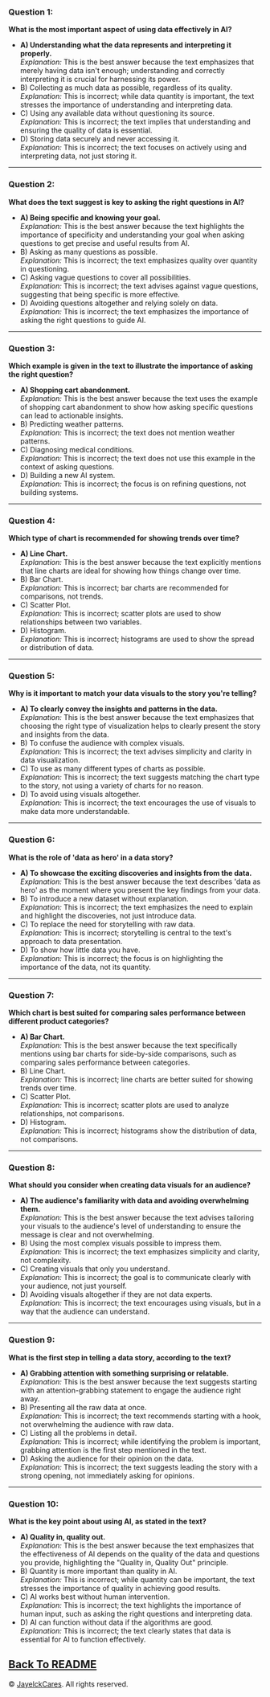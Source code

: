 
### Question 1:
**What is the most important aspect of using data effectively in AI?**
- **A) Understanding what the data represents and interpreting it properly.**  
  *Explanation:* This is the best answer because the text emphasizes that merely having data isn't enough; understanding and correctly interpreting it is crucial for harnessing its power.
- B) Collecting as much data as possible, regardless of its quality.  
  *Explanation:* This is incorrect; while data quantity is important, the text stresses the importance of understanding and interpreting data.
- C) Using any available data without questioning its source.  
  *Explanation:* This is incorrect; the text implies that understanding and ensuring the quality of data is essential.
- D) Storing data securely and never accessing it.  
  *Explanation:* This is incorrect; the text focuses on actively using and interpreting data, not just storing it.

---

### Question 2:
**What does the text suggest is key to asking the right questions in AI?**
- **A) Being specific and knowing your goal.**  
  *Explanation:* This is the best answer because the text highlights the importance of specificity and understanding your goal when asking questions to get precise and useful results from AI.
- B) Asking as many questions as possible.  
  *Explanation:* This is incorrect; the text emphasizes quality over quantity in questioning.
- C) Asking vague questions to cover all possibilities.  
  *Explanation:* This is incorrect; the text advises against vague questions, suggesting that being specific is more effective.
- D) Avoiding questions altogether and relying solely on data.  
  *Explanation:* This is incorrect; the text emphasizes the importance of asking the right questions to guide AI.

---

### Question 3:
**Which example is given in the text to illustrate the importance of asking the right question?**
- **A) Shopping cart abandonment.**  
  *Explanation:* This is the best answer because the text uses the example of shopping cart abandonment to show how asking specific questions can lead to actionable insights.
- B) Predicting weather patterns.  
  *Explanation:* This is incorrect; the text does not mention weather patterns.
- C) Diagnosing medical conditions.  
  *Explanation:* This is incorrect; the text does not use this example in the context of asking questions.
- D) Building a new AI system.  
  *Explanation:* This is incorrect; the focus is on refining questions, not building systems.

---

### Question 4:
**Which type of chart is recommended for showing trends over time?**
- **A) Line Chart.**  
  *Explanation:* This is the best answer because the text explicitly mentions that line charts are ideal for showing how things change over time.
- B) Bar Chart.  
  *Explanation:* This is incorrect; bar charts are recommended for comparisons, not trends.
- C) Scatter Plot.  
  *Explanation:* This is incorrect; scatter plots are used to show relationships between two variables.
- D) Histogram.  
  *Explanation:* This is incorrect; histograms are used to show the spread or distribution of data.

---

### Question 5:
**Why is it important to match your data visuals to the story you're telling?**
- **A) To clearly convey the insights and patterns in the data.**  
  *Explanation:* This is the best answer because the text emphasizes that choosing the right type of visualization helps to clearly present the story and insights from the data.
- B) To confuse the audience with complex visuals.  
  *Explanation:* This is incorrect; the text advises simplicity and clarity in data visualization.
- C) To use as many different types of charts as possible.  
  *Explanation:* This is incorrect; the text suggests matching the chart type to the story, not using a variety of charts for no reason.
- D) To avoid using visuals altogether.  
  *Explanation:* This is incorrect; the text encourages the use of visuals to make data more understandable.

---

### Question 6:
**What is the role of 'data as hero' in a data story?**
- **A) To showcase the exciting discoveries and insights from the data.**  
  *Explanation:* This is the best answer because the text describes 'data as hero' as the moment where you present the key findings from your data.
- B) To introduce a new dataset without explanation.  
  *Explanation:* This is incorrect; the text emphasizes the need to explain and highlight the discoveries, not just introduce data.
- C) To replace the need for storytelling with raw data.  
  *Explanation:* This is incorrect; storytelling is central to the text's approach to data presentation.
- D) To show how little data you have.  
  *Explanation:* This is incorrect; the focus is on highlighting the importance of the data, not its quantity.

---

### Question 7:
**Which chart is best suited for comparing sales performance between different product categories?**
- **A) Bar Chart.**  
  *Explanation:* This is the best answer because the text specifically mentions using bar charts for side-by-side comparisons, such as comparing sales performance between categories.
- B) Line Chart.  
  *Explanation:* This is incorrect; line charts are better suited for showing trends over time.
- C) Scatter Plot.  
  *Explanation:* This is incorrect; scatter plots are used to analyze relationships, not comparisons.
- D) Histogram.  
  *Explanation:* This is incorrect; histograms show the distribution of data, not comparisons.

---

### Question 8:
**What should you consider when creating data visuals for an audience?**
- **A) The audience's familiarity with data and avoiding overwhelming them.**  
  *Explanation:* This is the best answer because the text advises tailoring your visuals to the audience's level of understanding to ensure the message is clear and not overwhelming.
- B) Using the most complex visuals possible to impress them.  
  *Explanation:* This is incorrect; the text emphasizes simplicity and clarity, not complexity.
- C) Creating visuals that only you understand.  
  *Explanation:* This is incorrect; the goal is to communicate clearly with your audience, not just yourself.
- D) Avoiding visuals altogether if they are not data experts.  
  *Explanation:* This is incorrect; the text encourages using visuals, but in a way that the audience can understand.

---

### Question 9:
**What is the first step in telling a data story, according to the text?**
- **A) Grabbing attention with something surprising or relatable.**  
  *Explanation:* This is the best answer because the text suggests starting with an attention-grabbing statement to engage the audience right away.
- B) Presenting all the raw data at once.  
  *Explanation:* This is incorrect; the text recommends starting with a hook, not overwhelming the audience with raw data.
- C) Listing all the problems in detail.  
  *Explanation:* This is incorrect; while identifying the problem is important, grabbing attention is the first step mentioned in the text.
- D) Asking the audience for their opinion on the data.  
  *Explanation:* This is incorrect; the text suggests leading the story with a strong opening, not immediately asking for opinions.

---

### Question 10:
**What is the key point about using AI, as stated in the text?**
- **A) Quality in, quality out.**  
  *Explanation:* This is the best answer because the text emphasizes that the effectiveness of AI depends on the quality of the data and questions you provide, highlighting the "Quality in, Quality Out" principle.
- B) Quantity is more important than quality in AI.  
  *Explanation:* This is incorrect; while quantity can be important, the text stresses the importance of quality in achieving good results.
- C) AI works best without human intervention.  
  *Explanation:* This is incorrect; the text highlights the importance of human input, such as asking the right questions and interpreting data.
- D) AI can function without data if the algorithms are good.  
  *Explanation:* This is incorrect; the text clearly states that data is essential for AI to function effectively.
  
  
  
 <a href="README.md">Back To README</a>
---

© <a href="https://github.com/jclabgit/ai_bootcamp/tree/main">JayelckCares</a>. All rights reserved.
  
